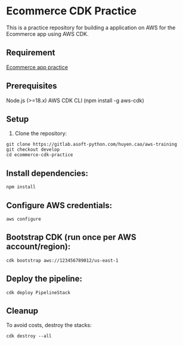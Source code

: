 
# Ecommerce CDK Practice
This is a practice repository for building a application on AWS for the Ecommerce app using AWS CDK.

## Requirement
[Ecommerce app practice](https://docs.google.com/document/d/1Ixvg4oiE0SedlEZOwOF6tpUO5qx7-emW8tbNe5pv4J8/edit?tab=t.0)

## Prerequisites
Node.js (>=18.x)
AWS CDK CLI (npm install -g aws-cdk)

## Setup

1. Clone the repository:
```
git clone https://gitlab.asoft-python.com/huyen.cao/aws-training
git checkout develop
cd ecommerce-cdk-practice
```

## Install dependencies:
```
npm install
```

## Configure AWS credentials:
```
aws configure
```

## Bootstrap CDK (run once per AWS account/region):
```
cdk bootstrap aws://123456789012/us-east-1
```

## Deploy the pipeline:
```
cdk deploy PipelineStack
```

## Cleanup
To avoid costs, destroy the stacks:
```
cdk destroy --all
```
